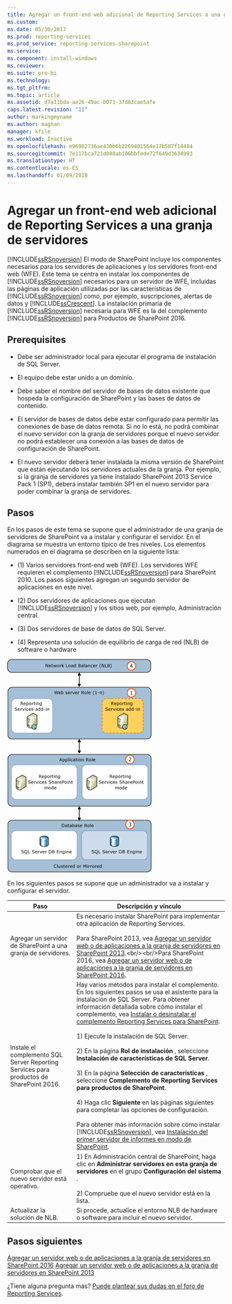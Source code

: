 ```yaml
---
title: Agregar un front-end web adicional de Reporting Services a una granja de servidores | Microsoft Docs
ms.custom: 
ms.date: 05/30/2017
ms.prod: reporting-services
ms.prod_service: reporting-services-sharepoint
ms.service: 
ms.component: install-windows
ms.reviewer: 
ms.suite: pro-bi
ms.technology: 
ms.tgt_pltfrm: 
ms.topic: article
ms.assetid: d7a11bda-ae26-49ac-b071-37d83cae5afe
caps.latest.revision: "11"
author: markingmyname
ms.author: maghan
manager: kfile
ms.workload: Inactive
ms.openlocfilehash: e96982736ae430b6b2269401564e17b587f14484
ms.sourcegitcommit: 7e117bca721d008ab106bbfede72f649d3634993
ms.translationtype: HT
ms.contentlocale: es-ES
ms.lasthandoff: 01/09/2018
---
```

# <a name="add-an-additional-reporting-services-web-front-end-to-a-farm"></a>Agregar un front-end web adicional de Reporting Services a una granja de servidores
  [!INCLUDE[ssRSnoversion](../../includes/ssrsnoversion-md.md)] El modo de SharePoint incluye los componentes necesarios para los servidores de aplicaciones y los servidores front-end web (WFE). Este tema se centra en instalar los componentes de [!INCLUDE[ssRSnoversion](../../includes/ssrsnoversion-md.md)] necesarios para un servidor de WFE, incluidas las páginas de aplicación utilizadas por las características de [!INCLUDE[ssRSnoversion](../../includes/ssrsnoversion-md.md)] como, por ejemplo, suscripciones, alertas de datos y [!INCLUDE[ssCrescent](../../includes/sscrescent-md.md)]. La instalación primaria de [!INCLUDE[ssRSnoversion](../../includes/ssrsnoversion-md.md)] necesaria para WFE es la del complemento [!INCLUDE[ssRSnoversion](../../includes/ssrsnoversion-md.md)] para Productos de SharePoint 2016.  
  
## <a name="prerequisites"></a>Prerequisites  
  
-   Debe ser administrador local para ejecutar el programa de instalación de SQL Server.  
  
-   El equipo debe estar unido a un dominio.  
  
-   Debe saber el nombre del servidor de bases de datos existente que hospeda la configuración de SharePoint y las bases de datos de contenido.  
  
-   El servidor de bases de datos debe estar configurado para permitir las conexiones de base de datos remota.  Si no lo está, no podrá combinar el nuevo servidor con la granja de servidores porque el nuevo servidor no podrá establecer una conexión a las bases de datos de configuración de SharePoint.  
  
-   El nuevo servidor deberá tener instalada la misma versión de SharePoint que están ejecutando los servidores actuales de la granja. Por ejemplo, si la granja de servidores ya tiene instalado SharePoint 2013 Service Pack 1 (SP1), deberá instalar también SP1 en el nuevo servidor para poder combinar la granja de servidores.  
  
## <a name="steps"></a>Pasos  
 En los pasos de este tema se supone que el administrador de una granja de servidores de SharePoint va a instalar y configurar el servidor. En el diagrama se muestra un entorno típico de tres niveles. Los elementos numerados en el diagrama se describen en la siguiente lista:  
  
-   (1) Varios servidores front-end web (WFE). Los servidores WFE requieren el complemento [!INCLUDE[ssRSnoversion](../../includes/ssrsnoversion-md.md)] para SharePoint 2010. Los pasos siguientes agregan un segundo servidor de aplicaciones en este nivel.  
  
-   (2) Dos servidores de aplicaciones que ejecutan [!INCLUDE[ssRSnoversion](../../includes/ssrsnoversion-md.md)] y los sitios web, por ejemplo, Administración central.  
  
-   (3) Dos servidores de base de datos de SQL Server.  
  
-   (4) Representa una solución de equilibrio de carga de red (NLB) de software o hardware  
  
 ![Agregar SSRS a un nuevo WFE de SharePoint](../../reporting-services/install-windows/media/rs-sharepointscale-wfe.gif "Agregar SSRS a un nuevo WFE de SharePoint")  
  
 En los siguientes pasos se supone que un administrador va a instalar y configurar el servidor.  
  
|Paso|Descripción y vínculo|  
|----------|--------------------------|  
|Agregar un servidor de SharePoint a una granja de servidores.|Es necesario instalar SharePoint para implementar otra aplicación de Reporting Services.<br/><br/>Para SharePoint 2013, vea [Agregar un servidor web o de aplicaciones a la granja de servidores en SharePoint 2013](https://technet.microsoft.com/library/cc261752(v=office.15).aspx).<br/><br/>Para SharePoint 2016, vea [Agregar un servidor web o de aplicaciones a la granja de servidores en SharePoint 2016](https://technet.microsoft.com/library/cc261752(v=office.16).aspx).|  
|Instale el complemento SQL Server Reporting Services para productos de SharePoint 2016.|Hay varios métodos para instalar el complemento. En los siguientes pasos se usa el asistente para la instalación de SQL Server. Para obtener información detallada sobre cómo instalar el complemento, vea [Instalar o desinstalar el complemento Reporting Services para SharePoint](../../reporting-services/install-windows/install-or-uninstall-the-reporting-services-add-in-for-sharepoint.md).<br /><br /> 1) Ejecute la instalación de SQL Server.<br /><br /> 2) En la página **Rol de instalación** , seleccione **Instalación de características de SQL Server**.<br /><br /> 3) En la página **Selección de características** , seleccione **Complemento de Reporting Services para productos de SharePoint**.<br /><br /> 4) Haga clic **Siguiente** en las páginas siguientes para completar las opciones de configuración.<br /><br/>Para obtener más información sobre cómo instalar [!INCLUDE[ssRSnoversion](../../includes/ssrsnoversion-md.md)], vea [Instalación del primer servidor de informes en modo de SharePoint](http://msdn.microsoft.com/en-us/b29d0f45-0068-4c84-bd7e-5b8a9cd1b538).|  
|Comprobar que el nuevo servidor está operativo.|1) En Administración central de SharePoint, haga clic en **Administrar servidores en esta granja de servidores** en el grupo **Configuración del sistema** .<br /><br /> 2) Compruebe que el nuevo servidor está en la lista.|  
|Actualizar la solución de NLB.|Si procede, actualice el entorno NLB de hardware o software para incluir el nuevo servidor.|  

## <a name="next-steps"></a>Pasos siguientes

[Agregar un servidor web o de aplicaciones a la granja de servidores en SharePoint 2016](https://technet.microsoft.com/library/cc261752(v=office.16).aspx)  
[Agregar un servidor web o de aplicaciones a la granja de servidores en SharePoint 2013](https://technet.microsoft.com/library/cc261752(v=office.15).aspx)

¿Tiene alguna pregunta más? [Puede plantear sus dudas en el foro de Reporting Services](http://go.microsoft.com/fwlink/?LinkId=620231).
